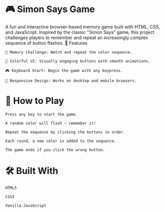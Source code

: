 # 🎮 Simon Says Game

A fun and interactive browser-based memory game built with HTML, CSS, and JavaScript. Inspired by the classic "Simon Says" game, this project challenges players to remember and repeat an increasingly complex sequence of button flashes.
🔧 Features

    🧠 Memory Challenge: Watch and repeat the color sequence.

    🎨 Colorful UI: Visually engaging buttons with smooth animations.

    🎮 Keyboard Start: Begin the game with any keypress.

    📱 Responsive Design: Works on desktop and mobile browsers.

# 🚀 How to Play

    Press any key to start the game.

    A random color will flash — remember it!

    Repeat the sequence by clicking the buttons in order.

    Each round, a new color is added to the sequence.

    The game ends if you click the wrong button.

# 🛠️ Built With

    HTML5

    CSS3

    Vanilla JavaScript
